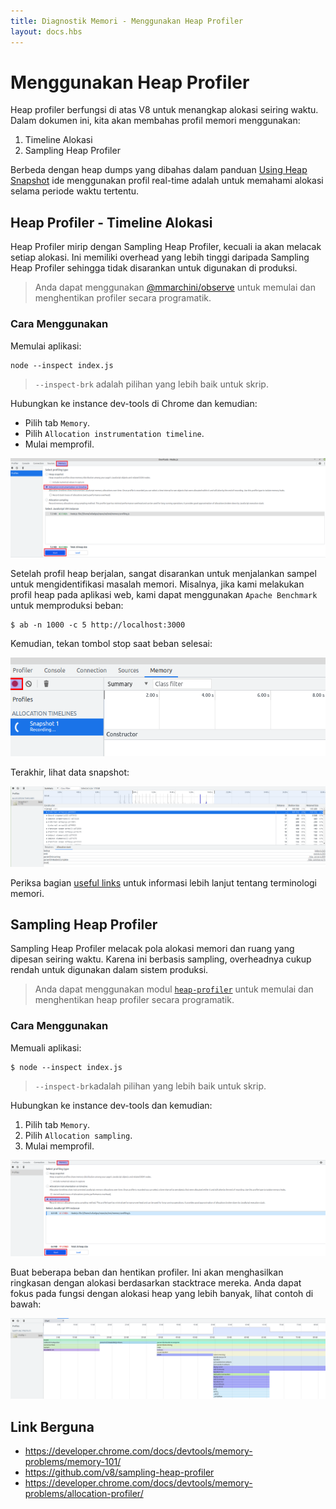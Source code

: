 ```yaml
---
title: Diagnostik Memori - Menggunakan Heap Profiler
layout: docs.hbs
---
```


# Menggunakan Heap Profiler

Heap profiler berfungsi di atas V8 untuk menangkap alokasi seiring waktu. Dalam dokumen ini, kita akan membahas profil memori menggunakan:

1. Timeline Alokasi
2. Sampling Heap Profiler

Berbeda dengan heap dumps yang dibahas dalam panduan [Using Heap Snapshot][] ide menggunakan profil real-time adalah untuk memahami alokasi selama periode waktu tertentu.

## Heap Profiler - Timeline Alokasi

Heap Profiler mirip dengan Sampling Heap Profiler, kecuali ia akan melacak setiap alokasi. Ini memiliki overhead yang lebih tinggi daripada Sampling Heap Profiler sehingga tidak disarankan untuk digunakan di produksi.

> Anda dapat menggunakan [@mmarchini/observe][] untuk memulai dan menghentikan profiler secara programatik.

### Cara Menggunakan

Memulai aplikasi:

```console
node --inspect index.js
```

> `--inspect-brk` adalah pilihan yang lebih baik untuk skrip.

Hubungkan ke instance dev-tools di Chrome dan kemudian:

* Pilih tab `Memory`.
* Pilih  `Allocation instrumentation timeline`.
* Mulai memprofil.

![tutorial profiler heap langkah 1][3]

Setelah profil heap berjalan, sangat disarankan untuk menjalankan sampel untuk mengidentifikasi masalah memori. Misalnya, jika kami melakukan profil heap pada aplikasi web, kami dapat menggunakan `Apache Benchmark` untuk memproduksi beban:

```console
$ ab -n 1000 -c 5 http://localhost:3000
```

Kemudian, tekan tombol stop saat beban selesai:

![tutorial profiler heap langkah 2][4]

Terakhir, lihat data snapshot:

![tutorial profiler heap langkah 3][5]

Periksa bagian [useful links](#useful-links) untuk informasi lebih lanjut tentang terminologi memori.

## Sampling Heap Profiler

Sampling Heap Profiler melacak pola alokasi memori dan ruang yang dipesan seiring waktu. Karena ini berbasis sampling, overheadnya cukup rendah untuk digunakan dalam sistem produksi.

> Anda dapat menggunakan modul [`heap-profiler`][] untuk memulai dan menghentikan heap profiler secara programatik.

### Cara Menggunakan

Memuali aplikasi:

```console
$ node --inspect index.js
```

> `--inspect-brk`adalah pilihan yang lebih baik untuk skrip.

Hubungkan ke instance dev-tools dan kemudian:

1. Pilih tab `Memory`.
2. Pilih `Allocation sampling`.
3. Mulai memprofil.

![tutorial profiler heap 4][7]

Buat beberapa beban dan hentikan profiler. Ini akan menghasilkan ringkasan dengan alokasi berdasarkan stacktrace mereka. Anda dapat fokus pada fungsi dengan alokasi heap yang lebih banyak, lihat contoh di bawah:

![tutorial profiler heap 5][8]

## Link Berguna

* https://developer.chrome.com/docs/devtools/memory-problems/memory-101/
* https://github.com/v8/sampling-heap-profiler
* https://developer.chrome.com/docs/devtools/memory-problems/allocation-profiler/

[Using Heap Snapshot]: /en/docs/guides/diagnostics/memory/using-heap-snapshot/
[@mmarchini/observe]: https://www.npmjs.com/package/@mmarchini/observe
[3]: /static/images/docs/guides/diagnostics/heap-profiler-tutorial-1.png
[4]: /static/images/docs/guides/diagnostics/heap-profiler-tutorial-2.png
[5]: /static/images/docs/guides/diagnostics/heap-profiler-tutorial-3.png
[`heap-profiler`]: https://www.npmjs.com/package/heap-profile
[7]: /static/images/docs/guides/diagnostics/heap-profiler-tutorial-4.png
[8]: /static/images/docs/guides/diagnostics/heap-profiler-tutorial-5.png
